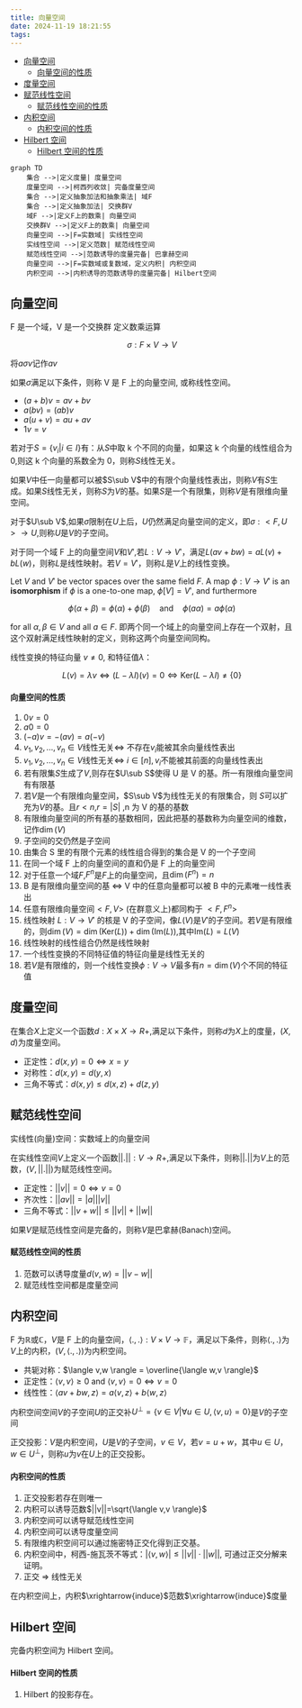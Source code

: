```yaml
---
title: 向量空间
date: 2024-11-19 18:21:55
tags:
---
```


- [向量空间](#向量空间)
    - [向量空间的性质](#向量空间的性质)
- [度量空间](#度量空间)
- [赋范线性空间](#赋范线性空间)
    - [赋范线性空间的性质](#赋范线性空间的性质)
- [内积空间](#内积空间)
    - [内积空间的性质](#内积空间的性质)
- [Hilbert 空间](#hilbert-空间)
    - [Hilbert 空间的性质](#hilbert-空间的性质)

```mermaid
graph TD
    集合 -->|定义度量| 度量空间
    度量空间 -->|柯西列收敛| 完备度量空间
    集合 -->|定义抽象加法和抽象乘法| 域F
    集合 -->|定义抽象加法| 交换群V
    域F -->|定义F上的数乘| 向量空间
    交换群V -->|定义F上的数乘| 向量空间
    向量空间 -->|F=实数域| 实线性空间
    实线性空间 -->|定义范数| 赋范线性空间
    赋范线性空间 -->|范数诱导的度量完备| 巴拿赫空间
    向量空间 -->|F=实数域或复数域，定义内积| 内积空间
    内积空间 -->|内积诱导的范数诱导的度量完备| Hilbert空间
```

## 向量空间

F 是一个域，V 是一个交换群
定义数乘运算

$$
\sigma: F \times V \rightarrow V
$$

将$a \sigma v$记作$av$

如果$\sigma$满足以下条件，则称 V 是 F 上的向量空间, 或称线性空间。

- $(a+b)v = av + bv$
- $a(bv) = (ab)v$
- $a(u+v) = au + av$
- $1v = v$

若对于$S=\{v_i|i \in I\}$有：从$S$中取 k 个不同的向量，如果这 k 个向量的线性组合为 0,则这 k 个向量的系数全为 0，则称$S$线性无关。

如果$V$中任一向量都可以被$S\sub V$中的有限个向量线性表出，则称$V$有$S$生成。如果$S$线性无关，则称$S$为$V$的基。如果$S$是一个有限集，则称$V$是有限维向量空间。

对于$U\sub V$,如果$\sigma$限制在$U$上后，$U$仍然满足向量空间的定义，即$\sigma:<F,U> \rightarrow U$,则称$U$是$V$的子空间。

对于同一个域 F 上的向量空间$V$和$V'$,若$L:V \rightarrow V'$，满足$L(av+bw)=aL(v)+bL(w)$，则称$L$是线性映射。若$V=V'$，则称$L$是$V$上的线性变换。

Let $V$ and $V'$ be vector spaces over the same field $F$. A map $\phi: V \to V'$ is an $\textbf{isomorphism}$ if $\phi$ is a one-to-one map, $\phi[V] = V'$, and furthermore

$$\phi(\alpha + \beta) = \phi(\alpha) + \phi(\beta) \quad \text{and} \quad \phi(a\alpha) = a\phi(\alpha)$$

for all $\alpha, \beta \in V$ and all $a \in F$. 即两个同一个域上的向量空间上存在一个双射，且这个双射满足线性映射的定义，则称这两个向量空间同构。

线性变换的特征向量 $v\not=0$, 和特征值$\lambda$：

$$
L(v)=\lambda v \Leftrightarrow (L-\lambda I)(v)=0 \Leftrightarrow \text{Ker}(L-\lambda I) \neq \{0\}
$$

#### 向量空间的性质

1. $0v=0$
2. $a0=0$
3. $(-a)v = -(av) = a(-v)$
4. $v_1,v_2,...,v_n \in V$线性无关$\Leftrightarrow$ 不存在$v_i$能被其余向量线性表出
5. $v_1,v_2,...,v_n \in V$线性无关$\Leftrightarrow$ $i\in[n],v_i$不能被其前面的向量线性表出
6. 若有限集$S$生成了$V$,则存在$U\sub S$使得 U 是 V 的基。所一有限维向量空间有有限基
7. 若$V$是一个有限维向量空间，$S\sub V$为线性无关的有限集合，则 $S$可以扩充为$V$的基。且$r < n$,$r=|S|$ ,n 为 V 的基的基数
8. 有限维向量空间的所有基的基数相同，因此把基的基数称为向量空间的维数，记作$\dim(V)$
9. 子空间的交仍然是子空间
10. 由集合 S 里的有限个元素的线性组合得到的集合是 V 的一个子空间
11. 在同一个域 F 上的向量空间的直和仍是 F 上的向量空间
12. 对于任意一个域$F$,$F^n$是$F$上的向量空间，且$\dim(F^n)=n$
13. B 是有限维向量空间的基 $\Leftrightarrow$ V 中的任意向量都可以被 B 中的元素唯一线性表出
14. 任意有限维向量空间$<F,V>$ (在群意义上)都同构于 $<F,F^n>$
15. 线性映射 $L:V\rightarrow V'$ 的核是 V 的子空间，像$L(V)$是$V'$的子空间。若$V$是有限维的，则$\dim(V)=\dim(\text{Ker}(L))+\dim(\text{Im}(L))$,其中$\text{Im}(L)=L(V)$
16. 线性映射的线性组合仍然是线性映射
17. 一个线性变换的不同特征值的特征向量是线性无关的
18. 若$V$是有限维的，则一个线性变换$\phi:V\rightarrow V$最多有$n=\dim(V)$个不同的特征值

## 度量空间

在集合$X$上定义一个函数$d:X \times X \rightarrow R+$,满足以下条件，则称$d$为$X$上的度量，$(X,d)$为度量空间。

- 正定性：$d(x,y)=0 \Leftrightarrow x=y$
- 对称性：$d(x,y)=d(y,x)$
- 三角不等式：$d(x,y) \leq d(x,z)+d(z,y)$

## 赋范线性空间

实线性(向量)空间：实数域上的向量空间

在实线性空间$V$上定义一个函数$||.||:V \rightarrow R+$,满足以下条件，则称$||.||$为$V$上的范数，$(V,||.||)$为赋范线性空间。

- 正定性：$||v||=0 \Leftrightarrow v=0$
- 齐次性：$||av||=|a|||v||$
- 三角不等式：$||v+w|| \leq ||v||+||w||$

如果$V$是赋范线性空间是完备的，则称$V$是巴拿赫(Banach)空间。

#### 赋范线性空间的性质

1. 范数可以诱导度量$d(v,w)=||v-w||$
2. 赋范线性空间都是度量空间

## 内积空间

F 为$\mathbb{R}$或$\mathbb{C}$，$V$是 F 上的向量空间，$\langle .,. \rangle:V \times V \rightarrow \mathbb{F}$，满足以下条件，则称$\langle .,. \rangle$为$V$上的内积，$(V,\langle .,. \rangle)$为内积空间。

- 共轭对称：$\langle v,w \rangle = \overline{\langle w,v \rangle}$
- 正定性：$\langle v,v \rangle \geq 0$ and $\langle v,v \rangle = 0 \Leftrightarrow v=0$
- 线性性：$\langle av+bw,z \rangle = a\langle v,z \rangle + b\langle w,z \rangle$

内积空间空间$V$的子空间$U$的正交补$U^{\perp}=\{v \in V | \forall u \in U, \langle v,u \rangle = 0\}$是$V$的子空间

正交投影：$V$是内积空间，$U$是$V$的子空间，$v \in V$，若$v=u+w$，其中$u \in U$，$w \in U^{\perp}$，则称$u$为$v$在$U$上的正交投影。

#### 内积空间的性质

1. 正交投影若存在则唯一
2. 内积可以诱导范数$||v||=\sqrt{\langle v,v \rangle}$
3. 内积空间可以诱导赋范线性空间
4. 内积空间可以诱导度量空间
5. 有限维内积空间可以通过施密特正交化得到正交基。
6. 内积空间中，柯西-施瓦茨不等式：$|\langle v,w \rangle| \leq ||v|| \cdot ||w||$, 可通过正交分解来证明。
7. 正交 $\Rightarrow$ 线性无关

在内积空间上，内积$\xrightarrow{induce}$范数$\xrightarrow{induce}$度量

## Hilbert 空间

完备内积空间为 Hilbert 空间。

#### Hilbert 空间的性质

1. Hilbert 的投影存在。
